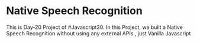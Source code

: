 # Native Speech Recognition
 This is Day-20 Project of #Javascript30. In this Project, we built a Native Speech Recognition without using any external APIs , just Vanilla Javascript

